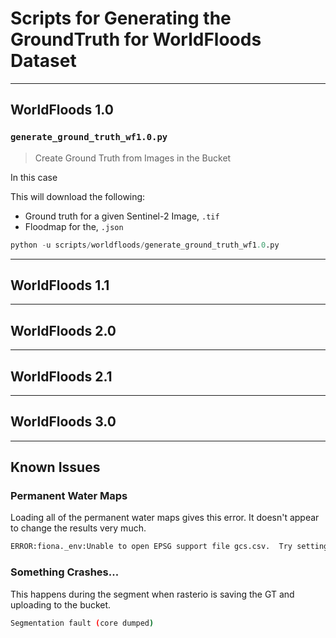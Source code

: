 # Scripts for Generating the GroundTruth for WorldFloods Dataset



---
## WorldFloods 1.0



### `generate_ground_truth_wf1.0.py`


> Create Ground Truth from Images in the Bucket

In this case

This will download the following:

* Ground truth for a given Sentinel-2 Image, `.tif`
* Floodmap for the, `.json`



```python
python -u scripts/worldfloods/generate_ground_truth_wf1.0.py 
```


---
## WorldFloods 1.1


---
## WorldFloods 2.0


---
## WorldFloods 2.1


---
## WorldFloods 3.0



---
## Known Issues


### Permanent Water Maps

Loading all of the permanent water maps gives this error. It doesn't appear to change the results very much.

```bash
ERROR:fiona._env:Unable to open EPSG support file gcs.csv.  Try setting the GDAL_DATA environment variable to point to the directory containing EPSG csv files.
```

### Something Crashes...

This happens during the segment when rasterio is saving the GT and uploading to the bucket.

```bash
Segmentation fault (core dumped)
```